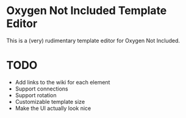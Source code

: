 # Oxygen Not Included Template Editor
This is a (very) rudimentary template editor for Oxygen Not Included.

# TODO
- Add links to the wiki for each element
- Support connections
- Support rotation
- Customizable template size
- Make the UI actually look nice